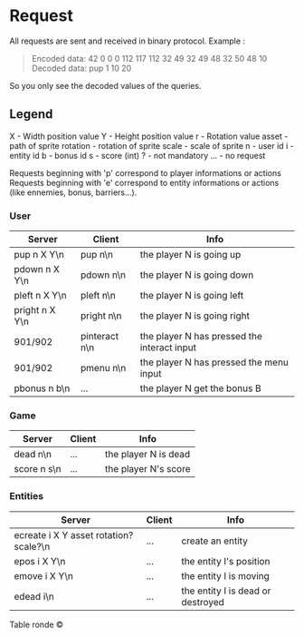 # Request

All requests are sent and received in binary protocol.
Example :

> Encoded data: 42 0 0 0 112 117 112 32 49 32 49 48 32 50 48 10
> Decoded data: pup 1 10 20

So you only see the decoded values of the queries.

## Legend

X - Width position value
Y - Height position value
r - Rotation value
asset - path of sprite
rotation - rotation of sprite
scale - scale of sprite
n - user id
i - entity id
b - bonus id
s - score (int)
? - not mandatory
... - no request

Requests beginning with 'p' correspond to player informations or actions
Requests beginning with 'e' correspond to entity informations or actions (like ennemies, bonus, barriers...).

### User
|Server| Client | Info|
|--|--|--|
|pup n X Y\n|pup n\n  |the player N is going up |
|pdown n X Y\n|pdown n\n  |the player N is going down |
|pleft n X Y\n|pleft n\n  |the player N is going left |
|pright n X Y\n|pright n\n  |the player N is going right |
|901/902|pinteract n\n  |the player N has pressed the interact input |
|901/902|pmenu n\n  |the player N has pressed the menu input |
|pbonus n b\n|...|the player N get the bonus B |

### Game
|Server| Client | Info|
|--|--|--|
|dead n\n|...|the player N is dead|
|score n s\n|...|the player N's score|

### Entities
|Server| Client | Info|
|--|--|--|
|ecreate i X Y asset rotation? scale?\n|...|create an entity|
|epos i X Y\n|...|the entity I's position|
|emove i X Y\n|...|the entity I is moving|
|edead i\n|...|the entity I is dead or destroyed|

Table ronde ©